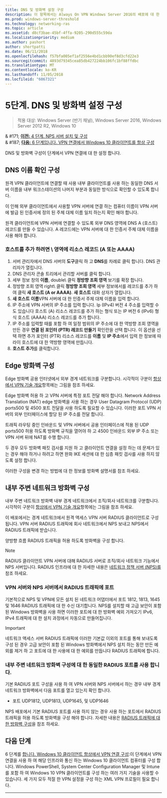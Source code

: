 ```yaml
---
title: DNS 및 방화벽 설정 구성
description: 이 항목에서는 Always On VPN Windows Server 2016의 배포에 대 한 자세한 지침을 제공 합니다.
ms.prod: windows-server-threshold
ms.technology: networking-ras
ms.topic: article
ms.assetid: d8cf3bae-45bf-4ffa-9205-290d555c59da
ms.localizationpriority: medium
ms.author: pashort
author: shortpatti
ms.date: 06/11/2018
ms.openlocfilehash: f57bfa005ef1af2556e4bd1cbb90ef8d3cfd22e3
ms.sourcegitcommit: 4893d79345cea85db427224bb106fc1bf88ffdbc
ms.translationtype: MT
ms.contentlocale: ko-KR
ms.lasthandoff: 11/05/2018
ms.locfileid: "6067321"
---
```

# 5단계. DNS 및 방화벽 설정 구성

>적용 대상: Windows Server (반기 채널), Windows Server 2016, Windows Server 2012 R2, Windows 10

& #171;  [ **이전:** 4 단계. NPS 서버 설치 및 구성](vpn-deploy-nps.md)<br>
& #187;  [ **다음:** 6 단계입니다. VPN 연결에서 Windows 10 클라이언트를 항상 구성](vpn-deploy-client-vpn-connections.md)

DNS 및 방화벽 구성이 단계에서 VPN 연결에 대 한 설정 합니다.

## DNS 이름 확인 구성

원격 VPN 클라이언트에 연결할 때 사용 내부 클라이언트를 사용 하는 동일한 DNS 서버 이름을 내부 워크스테이션의 나머지 부분과 동일한 방식으로 확인할 수 있도록 합니다. 

이 인해 외부 클라이언트에서 사용할 VPN 서버에 연결 하는 컴퓨터 이름이 VPN 서버에 발급 된 인증서에 정의 된 주체 대체 이름 일치 하는지 확인 해야 합니다.

원격 클라이언트에 VPN 서버에 연결할 수 있도록 외부 DNS 영역에 DNS A (호스트) 레코드를 만들 수 있습니다. A 레코드에는 VPN 서버에 대 한 인증서 주체 대체 이름을 사용 해야 합니다.


### 호스트를 추가 하려면 \ 영역에 리소스 레코드 (A 또는 AAAA\)

1. 서버 관리자에서 DNS 서버의 **도구**클릭 하 고 **DNS**를 차례로 클릭 합니다. DNS 관리자가 열립니다.
2. DNS 관리자 콘솔 트리에서 관리할 서버를 클릭 합니다.
3. 세부 정보 창의 **이름**, double\ 클릭 **정방향 조회 영역** 보기를 확장 합니다.
4. 정방향 조회 영역 right\ 클릭 **정방향 조회 영역** 세부 정보에서를 레코드를 추가 하 여 클릭 **새 호스트 \(A or AAAA\)**. **새 호스트** 대화 상자가 열립니다.
5. **새 호스트** **이름**VPN 서버에 대 한 인증서 주체 대체 이름을 입력 합니다.
6. IP 주소에 VPN 서버의 IP 주소를 입력 합니다. Ip (IPv4) 버전 4 주소를 입력할 수도 있습니다 호스트 \(A\) 리소스 레코드를 추가 하는 형식 또는 IP 버전 6 \(IPv6\) 형식 호스트 \(AAAA\) 리소스 레코드를 추가 합니다.
7. IP 주소를 입력할 때를 포함 하 여 일정 범위의 IP 주소에 대 한 역방향 조회 영역을 만든 경우 **연결 된 포인터 (PTR) 레코드 만들기** 확인란을 선택 합니다.  이 옵션을 선택 하면 추가 포인터 \(PTR\) 리소스 레코드를 **이름** 및 **IP 주소**에서 입력 한 정보에 따라이 호스트에 대 한 역방향 영역에 만듭니다.
8. **호스트 추가**를 클릭합니다.

## Edge 방화벽 구성

Edge 방화벽 공용 인터넷에서 외부 경계 네트워크를 구분합니다. 시각적이 구분이 [항상에서 VPN 기술 개요](../always-on-vpn-technology-overview.md)항목에는 그림을 참조 하세요.

Edge 방화벽 허용 하 고 VPN 서버에 특정 포트 전달 해야 합니다. Network Address Translation \(NAT\) edge 방화벽을 사용 하는 경우 User Datagram Protocol \(UDP\) ports500 및 4500 포트 전달을 사용 하도록 필요할 수 있습니다. 이러한 포트 VPN 서버의 외부 인터페이스에 할당 된 IP 주소를 전달 합니다.

트래픽 라우팅 중인 인바운드 및 VPN 서버에서 공용 인터페이스에 적용 된 UDP ports500 허용 하도록 방화벽 규칙을 열어야 하 고 4500 인바운드 외부 IP 주소 또는 VPN 서버 뒤에 NAT를 수행 합니다.

두 경우 모두 방화벽 패킷 검사를 지원 하 고 클라이언트 연결을 설정 하는 데 문제가 있는 경우 해야 하거나 하려고 하면 완화 IKE 세션에 대 한 심층 패킷 검사를 사용 하지 않도록 설정 합니다.

이러한 구성을 변경 하는 방법에 대 한 정보를 방화벽 설명서를 참조 하세요.

## 내부 주변 네트워크 방화벽 구성

내부 주변 네트워크 방화벽 내부 경계 네트워크에서 조직/회사 네트워크를 구분합니다. 시각적이 구분이 [항상에서 VPN 기술 개요](../always-on-vpn-technology-overview.md)항목에는 그림을 참조 하세요.

이 배포에서는 경계 네트워크에서 원격 액세스 VPN 서버 RADIUS 클라이언트로 구성 됩니다.  VPN 서버 RADIUS 트래픽에 회사 네트워크에서 NPS 보내고 NPS에서 RADIUS 트래픽에 받습니다.

양방향 흐름 RADIUS 트래픽을 허용 하도록 방화벽을 구성 합니다.


>[!NOTE]
>RADIUS 클라이언트 VPN 서버에 대해 RADIUS 서버로 조직/회사 네트워크 기능에서 NPS 서버입니다. RADIUS 인프라에 대 한 자세한 내용은 [네트워크 정책 서버 (NPS)를](../../../../../networking/technologies/nps/nps-top.md)참조 하세요.

### VPN 서버와 NPS 서버에서 RADIUS 트래픽에 포트

기본적으로 NPS 및 VPN에 모든 설치 된 네트워크 어댑터에서 포트 1812, 1813, 1645 및 1646 RADIUS 트래픽에 대 한 수신 대기합니다. NPS를 설치할 때 고급 보안이 포함 된 Windows 방화벽을 사용 하면 이러한 포트에 대 한 방화벽 예외 가져오기 IPv6, IPv4 트래픽에 대 한 설치 과정에서 자동으로 만들어집니다.

>[!IMPORTANT]
>네트워크 액세스 서버 RADIUS 트래픽에 이러한 기본값 이외의 포트를 통해 보내도록 구성 된 경우 고급 보안이 포함 된 Windows 방화벽에서 NPS 설치 하는 동안 만든 예외를 제거 하 고 포트에 대 한 사용에 대 한 예외를 만듭니다 RADIUS 트래픽에 합니다.

### 내부 주변 네트워크 방화벽 구성에 대 한 동일한 RADIUS 포트를 사용 합니다.

기본 RADIUS 포트 구성을 사용 하 여 VPN 서버와 NPS 서버에서 하는 경우 내부 경계 네트워크 방화벽에서 다음 포트를 열고 있는지 확인 합니다.

- 포트 UDP1812, UDP1813, UDP1645, 및 UDP1646

NPS 배포에서 기본 RADIUS 포트를 사용 하지 않는 경우 사용 하는 포트에서 RADIUS 트래픽을 허용 하도록 방화벽을 구성 해야 합니다. 자세한 내용은 [RADIUS 트래픽에 대 한 방화벽 구성](../../../../../networking/technologies/nps/nps-firewalls-configure.md)을 참조 하세요.

## 다음 단계
6 단계를 [합니다. Windows 10 클라이언트 항상에서 VPN 연결 구성](vpn-deploy-client-vpn-connections.md):이 단계에서 VPN 연결을 사용 하 여 해당 인프라와 통신 하는 Windows 10 클라이언트 컴퓨터를 구성 합니다. Windows PowerShell, System Center Configuration Manager 및 Intune를 포함 하 여 Windows 10 VPN 클라이언트를 구성 하는 여러 가지 기술을 사용할 수 있습니다. 세 가지 모두 적절 한 VPN 설정을 구성 하는 XML VPN 프로필이 필요 합니다. 

---
